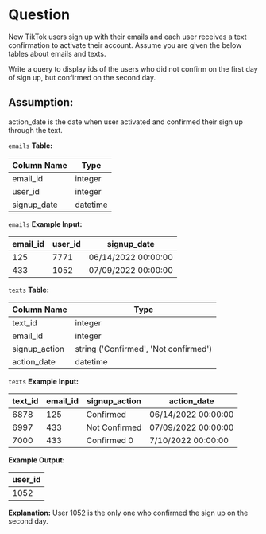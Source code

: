 # Question
New TikTok users sign up with their emails and each user receives a text confirmation to activate their account. Assume you are given the below tables about emails and texts.

Write a query to display ids of the users who did not confirm on the first day of sign up, but confirmed on the second day.

## Assumption:

action_date is the date when user activated and confirmed their sign up through the text.

`emails` **Table:**

|Column Name	|Type|
|-----|----|
|email_id|	integer|
|user_id	|integer|
|signup_date	|datetime|

`emails` **Example Input:**

|email_id|	user_id|	signup_date|
|------|----|-----| 
|125	|7771|	06/14/2022 00:00:00|
|433	|1052|	07/09/2022 00:00:00|

`texts` **Table:**

|Column Name|	Type|
|----|---|
|text_id|	integer|
|email_id|	integer|
|signup_action|	string ('Confirmed', 'Not confirmed')|
|action_date|	datetime|

`texts` **Example Input:**

|text_id|	email_id	|signup_action|	action_date|
|----|---|-----|-----|
|6878|	125|	Confirmed|	06/14/2022 00:00:00|
|6997	|433	|Not Confirmed	|07/09/2022 00:00:00|
|7000	|433	|Confirmed	0|7/10/2022 00:00:00|

**Example Output:**

|user_id|
|----|
|1052|

**Explanation:** User 1052 is the only one who confirmed the sign up on the second day.

